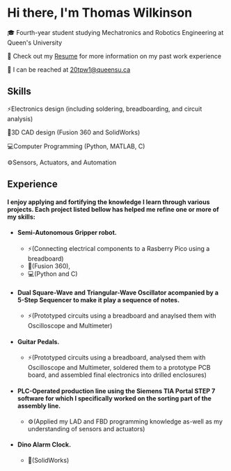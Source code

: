 # Hi there, I'm Thomas Wilkinson

🎓 Fourth-year student studying Mechatronics and Robotics Engineering at Queen's University

📄 Check out my [Resume](https://thomaswilkinsonresume.tiiny.site/) for more information on my past work experience

📧 I can be reached at 20tpw1@queensu.ca

## Skills
⚡Electronics design (including soldering, breadboarding, and circuit analysis)

📐3D CAD design (Fusion 360 and SolidWorks)

💻Computer Programming (Python, MATLAB, C)

⚙️Sensors, Actuators, and Automation 

## Experience
#### I enjoy applying and fortifying the knowledge I learn through various projects. Each project listed bellow has helped me refine one or more of my skills:


- #### Semi-Autonomous Gripper robot.
    - ⚡(Connecting electrical components to a Rasberry Pico using a breadboard)
    - 📐(Fusion 360),
    - 💻(Python and C)

  
- #### Dual Square-Wave and Triangular-Wave Oscillator acompanied by a 5-Step Sequencer to make it play a sequence of notes.
    - ⚡(Prototyped circuits using a breadboard and anaylsed them with Oscilloscope and Multimeter)
 
- #### Guitar Pedals.
    - ⚡(Prototyped circuits using a breadboard, analysed them with Oscilloscope and Multimeter, soldered them to a prototype PCB board, and assembled final electronics into drilled enclosures)
      
  
- #### PLC-Operated production line using the Siemens TIA Portal STEP 7 software for which I specifically worked on the sorting part of the assembly line.
    - ⚙️(Applied my LAD and FBD programming knowledge as-well as my understanding of sensors and actuators)


- #### Dino Alarm Clock.
    - 📐(SolidWorks)


